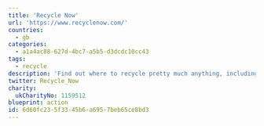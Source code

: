 ```yaml
---
title: 'Recycle Now'
url: 'https://www.recyclenow.com/'
countries:
  - gb
categories:
  - a1a4ac88-627d-4bc7-a5b5-d3dcdc10cc43
tags:
  - recycle
description: 'Find out where to recycle pretty much anything, including aerosols, old mobile phones, soft plastics, and get advice on how to reduce waste too.'
twitter: Recycle_Now
charity:
  ukCharityNo: 1159512
blueprint: action
id: 6d60fc23-5f33-45b6-a695-7beb65ce8bd3
---
```

